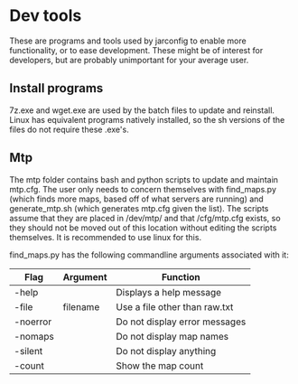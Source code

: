 # Dev tools

These are programs and tools used by jarconfig to enable more functionality, or to ease development. These might be of interest for developers, but are probably unimportant for your average user.

## Install programs

7z.exe and wget.exe are used by the batch files to update and reinstall. Linux has equivalent programs natively installed, so the sh versions of the files do not require these .exe's.

## Mtp

The mtp folder contains bash and python scripts to update and maintain mtp.cfg. The user only needs to concern themselves with find_maps.py (which finds more maps, based off of what servers are running) and generate_mtp.sh (which generates mtp.cfg given the list). The scripts assume that they are placed in /dev/mtp/ and that /cfg/mtp.cfg exists, so they should not be moved out of this location without editing the scripts themselves. It is recommended to use linux for this.

find_maps.py has the following commandline arguments associated with it:

| Flag | Argument | Function |
| ---- | -------- | -------- |
| -help | | Displays a help message |
| -file | filename | Use a file other than raw.txt |
| -noerror | | Do not display error messages |
| -nomaps | | Do not display map names |
| -silent | | Do not display anything |
| -count | | Show the map count |
